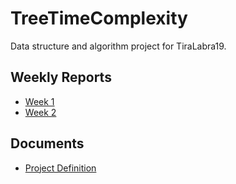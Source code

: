 # TreeTimeComplexity
Data structure and algorithm project for TiraLabra19.

## Weekly Reports
* [Week 1](/documentation/Week_1_Report.md)
* [Week 2](/documentation/Week_2_Report.md)

## Documents
* [Project Definition](/documentation/Project_definition.md)
